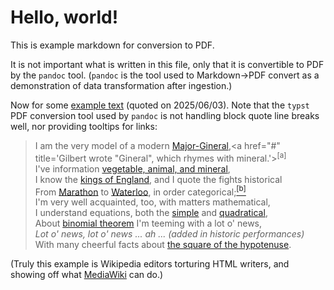 # Hello, world!

This is example markdown for conversion to PDF.

It is not important what is written in this file, only that it is convertible
to PDF by the `pandoc` tool.
(`pandoc` is the tool used to Markdown&rarr;PDF convert as a demonstration of
data transformation after ingestion.)

Now for some [example
text](https://en.wikipedia.org/wiki/Major-General's_Song#Lyrics) (quoted on
2025/06/03).
Note that the `typst` PDF conversion tool used by `pandoc` is not handling
block quote line breaks well, nor providing tooltips for links:

> I am the very model of a modern [Major-Gineral](https://en.wikipedia.org/wiki/Major_general_(United_Kingdom)),<a href="#" title='Gilbert wrote "Gineral", which rhymes with mineral.'><sup>[a]</sup></a> <br>
> I've information [vegetable, animal, and mineral](https://en.wikipedia.org/wiki/Linnaean_taxonomy), <br>
> I know the [kings of England](https://en.wikipedia.org/wiki/List_of_English_monarchs), and I quote the fights historical <br>
> From [Marathon](https://en.wikipedia.org/wiki/Battle_of_Marathon) to [Waterloo](https://en.wikipedia.org/wiki/Battle_of_Waterloo), in order categorical;<a href="#" title='This is a reference to The Fifteen Decisive Battles of the World by Sir Edward Shepherd Creasy (1851). This classic military history describes the great battles of the world, from "Marathon to Waterloo". When the Major-General says that he can name these "in order categorical", he is saying that he will organise the information not merely in a simple order, such as chronological order, but by category – sea battles vs. land battles, etc.'><sup>[b]</sup></a> <br>
> I'm very well acquainted, too, with matters mathematical, <br>
> I understand equations, both the [simple](https://en.wikipedia.org/wiki/Linear_equation) and [quadratical](https://en.wikipedia.org/wiki/Quadratic_equation), <br>
> About [binomial theorem](https://en.wikipedia.org/wiki/Binomial_theorem) I'm teeming with a lot o' news, <br>
> _Lot o' news, lot o' news ... ah ... (added in historic performances)_ <br>
> With many cheerful facts about [the square of the hypotenuse](https://en.wikipedia.org/wiki/Pythagorean_theorem).

(Truly this example is Wikipedia editors torturing HTML writers, and showing
off what [MediaWiki](https://www.mediawiki.org/wiki/MediaWiki) can do.)
